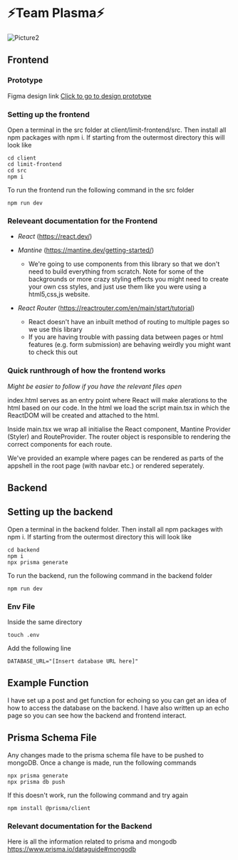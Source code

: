 # ⚡Team Plasma⚡
![Picture2](https://github.com/csesoc/trainee-5-23t3/assets/54874111/5ae81946-bd0e-4432-90a5-461c1e2b11eb)

## Frontend

### Prototype
Figma design link [Click to go to design prototype](https://www.figma.com/file/80ivMhy3jkOXciToLXj3ZF/Drinking-Limit-Figma)

### Setting up the frontend
Open a terminal in the src folder at client/limit-frontend/src. Then install all npm packages with npm i. If starting from the outermost directory this will look like
```
cd client
cd limit-frontend
cd src
npm i
```
To run the frontend run the following command in the src folder
```
npm run dev
```

### Releveant documentation for the Frontend
* *React* (https://react.dev/)

* *Mantine* (https://mantine.dev/getting-started/)
    * We're going to use components from this library so that we don't need to build everything from scratch. Note for some of the backgrounds or more crazy styling effects you might need to create your own css styles, and just use them like you were using a html5,css,js website.
    
* *React Router* (https://reactrouter.com/en/main/start/tutorial)
    *  React doesn't have an inbuilt method of routing to multiple pages so we use this library
    * If you are having trouble with passing data between pages or html features (e.g. form submission) are behaving weirdly you might want to check this out

### Quick runthrough of how the frontend works
*Might be easier to follow if you have the relevant files open*

index.html serves as an entry point where React will make alerations to the html based on our code. In the html we load the script main.tsx in which the ReactDOM will be created and attached to the html.

Inside main.tsx we wrap all initialise the React component, Mantine Provider (Styler) and RouteProvider. The router object is responsible to rendering the correct components for each route. 

We've provided an example where pages can be rendered as parts of the appshell in the root page (with navbar etc.) or rendered seperately.

## Backend

## Setting up the backend
Open a terminal in the backend folder. Then install all npm packages with npm i. If starting from the outermost directory this will look like
```
cd backend
npm i
npx prisma generate
```
To run the backend, run the following command in the backend folder
```
npm run dev
```

### Env File
Inside the same directory
```
touch .env
```
Add the following line
```
DATABASE_URL="[Insert database URL here]"
```

## Example Function
I have set up a post and get function for echoing so you can get an idea of how to access the database on the backend. I have also written up an echo page so you can see how the backend and frontend interact.

## Prisma Schema File
Any changes made to the prisma schema file have to be pushed to mongoDB. Once a change is made, run the following commands
```
npx prisma generate
npx prisma db push
```
If this doesn't work, run the following command and try again
```
npm install @prisma/client
```
### Relevant documentation for the Backend
Here is all the information related to prisma and mongodb
https://www.prisma.io/dataguide#mongodb
